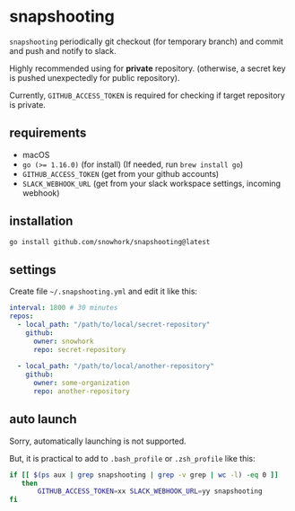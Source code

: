 # snapshooting
`snapshooting` periodically git checkout (for temporary branch) and commit and push and notify to slack.

Highly recommended using for **private** repository. (otherwise, a secret key is pushed unexpectedly for public repository).

Currently, `GITHUB_ACCESS_TOKEN` is required for checking if target repository is private.

## requirements

* macOS
* `go (>= 1.16.0)` (for install) (If needed, run `brew install go`)
* `GITHUB_ACCESS_TOKEN` (get from your github accounts)
* `SLACK_WEBHOOK_URL` (get from your slack workspace settings, incoming webhook)

## installation

```sh
go install github.com/snowhork/snapshooting@latest
```

## settings
Create file `~/.snapshooting.yml` and edit it like this:

```yml
interval: 1800 # 30 minutes
repos:
  - local_path: "/path/to/local/secret-repository"
    github:
      owner: snowhork
      repo: secret-repository
      
  - local_path: "/path/to/local/another-repository"
    github:
      owner: some-organization
      repo: another-repository
```

## auto launch
Sorry, automatically launching is not supported.

But, it is practical to add to `.bash_profile` or `.zsh_profile` like this:

```sh
if [[ $(ps aux | grep snapshooting | grep -v grep | wc -l) -eq 0 ]]
   then
       GITHUB_ACCESS_TOKEN=xx SLACK_WEBHOOK_URL=yy snapshooting 
fi
```